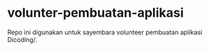 # volunter-pembuatan-aplikasi
Repo ini digunakan untuk sayembara volunteer pembuatan aplikasi Dicoding/.
